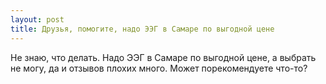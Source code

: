 ```yaml
---
layout: post 
title: Друзья, помогите, надо ЭЭГ в Самаре по выгодной цене 
--- 
```

Не знаю, что делать. Надо ЭЭГ в Самаре по выгодной цене, а выбрать не могу, да и отзывов плохих много. Может порекомендуете что-то?
